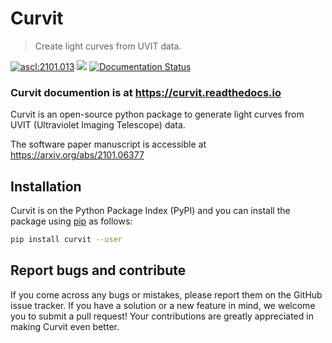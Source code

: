 # **Curvit**
> Create light curves from UVIT data.

<a href="https://ascl.net/2101.013"><img src="https://img.shields.io/badge/ascl-2101.013-blue.svg?colorB=262255" alt="ascl:2101.013" /></a>
<a href="https://pypi.org/project/curvit/"><img src="https://img.shields.io/pypi/v/curvit?color=262255"/></a>
[![Documentation Status](https://readthedocs.org/projects/curvit/badge/?version=latest)](https://curvit.readthedocs.io/en/latest/?badge=latest)

### **Curvit documention is at https://curvit.readthedocs.io**


Curvit is an open-source python package to generate light curves from UVIT (Ultraviolet Imaging Telescope) data.  

The software paper manuscript is accessible at https://arxiv.org/abs/2101.06377

## Installation

Curvit is on the Python Package Index (PyPI) and you can install the package using [pip](https://pip.pypa.io/en/stable/) as follows:

```sh
pip install curvit --user
```

## Report bugs and contribute

If you come across any bugs or mistakes, please report them on the GitHub issue tracker. If you have a solution or a new feature in mind, we welcome you to submit a pull request! Your contributions are greatly appreciated in making Curvit even better.




